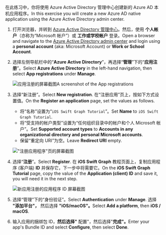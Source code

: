 <!-- markdownlint-disable MD002 MD041 -->

<span data-ttu-id="1d570-101">在此练习中，你将使用 Azure Active Directory 管理中心创建新的 Azure AD 本机应用程序。</span><span class="sxs-lookup"><span data-stu-id="1d570-101">In this exercise you will create a new Azure AD native application using the Azure Active Directory admin center.</span></span>

1. <span data-ttu-id="1d570-102">打开浏览器，并转到 [Azure Active Directory 管理中心](https://aad.portal.azure.com)。然后，使用 **个人帐户**（亦称为“Microsoft 帐户”）或 **工作或学校帐户** 登录。</span><span class="sxs-lookup"><span data-stu-id="1d570-102">Open a browser and navigate to the [Azure Active Directory admin center](https://aad.portal.azure.com) and login using a **personal account** (aka: Microsoft Account) or **Work or School Account**.</span></span>

1. <span data-ttu-id="1d570-103">选择左侧导航栏中的“**Azure Active Directory**”，再选择“**管理**”下的“**应用注册**”。</span><span class="sxs-lookup"><span data-stu-id="1d570-103">Select **Azure Active Directory** in the left-hand navigation, then select **App registrations** under **Manage**.</span></span>

    ![<span data-ttu-id="1d570-104">应用注册的屏幕截图</span><span class="sxs-lookup"><span data-stu-id="1d570-104">A screenshot of the App registrations</span></span> ](images/aad-portal-app-registrations.png)

1. <span data-ttu-id="1d570-105">选择“新注册”。</span><span class="sxs-lookup"><span data-stu-id="1d570-105">Select **New registration**.</span></span> <span data-ttu-id="1d570-106">在“注册应用”页上，按如下方式设置值。</span><span class="sxs-lookup"><span data-stu-id="1d570-106">On the **Register an application** page, set the values as follows.</span></span>

    - <span data-ttu-id="1d570-107">将“名称”设置为“`iOS Swift Graph Tutorial`”。</span><span class="sxs-lookup"><span data-stu-id="1d570-107">Set **Name** to `iOS Swift Graph Tutorial`.</span></span>
    - <span data-ttu-id="1d570-108">将“受支持的帐户类型”设置为“任何组织目录中的帐户和个人 Microsoft 帐户”。</span><span class="sxs-lookup"><span data-stu-id="1d570-108">Set **Supported account types** to **Accounts in any organizational directory and personal Microsoft accounts**.</span></span>
    - <span data-ttu-id="1d570-109">保留“重定向 URI”为空。</span><span class="sxs-lookup"><span data-stu-id="1d570-109">Leave **Redirect URI** empty.</span></span>

    !["注册应用程序"页的屏幕截图](images/aad-register-an-app.png)

1. <span data-ttu-id="1d570-111">选择“**注册**”。</span><span class="sxs-lookup"><span data-stu-id="1d570-111">Select **Register**.</span></span> <span data-ttu-id="1d570-112">在 **iOS Swift Graph** 教程页面上，复制应用程序 (客户端) **ID** 并保存它，下一步中将需要它。</span><span class="sxs-lookup"><span data-stu-id="1d570-112">On the **iOS Swift Graph Tutorial** page, copy the value of the **Application (client) ID** and save it, you will need it in the next step.</span></span>

    ![新应用注册的应用程序 ID 屏幕截图](images/aad-application-id.png)

1. <span data-ttu-id="1d570-114">选择“管理”下的“身份验证”。</span><span class="sxs-lookup"><span data-stu-id="1d570-114">Select **Authentication** under **Manage**.</span></span> <span data-ttu-id="1d570-115">选择 **"添加平台"，** 然后选择 **"iOS/macOS"。**</span><span class="sxs-lookup"><span data-stu-id="1d570-115">Select **Add a platform**, then **iOS / macOS**.</span></span>

1. <span data-ttu-id="1d570-116">输入应用的捆绑包 ID，**然后选择"** 配置"，然后选择"**完成"。**</span><span class="sxs-lookup"><span data-stu-id="1d570-116">Enter your app's Bundle ID and select **Configure**, then select **Done**.</span></span>
